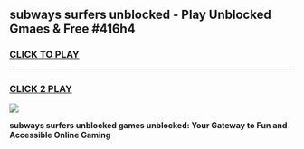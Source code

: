 
## subways surfers unblocked - Play Unblocked Gmaes & Free #416h4
<h3>
<a href="https://news.freeplayer.one?title=subways_surfers_unblocked&ref=03M">CLICK TO PLAY</a></h3>
<hr>

<h3>
<a href="https://news.freeplayer.one?title=subways_surfers_unblocked&ref=03M">CLICK 2 PLAY</a>
  
</h3>

<a href="https://news.freeplayer.one?title=subways_surfers_unblocked&ref=03M"><img src="https://clearcache.store/games.png"></a>


**subways surfers unblocked games unblocked: Your Gateway to Fun and Accessible Online Gaming**
